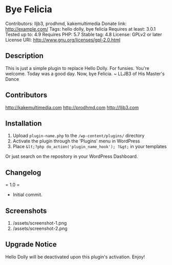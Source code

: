 # Bye Felicia
Contributors: lljb3, prodhmd, kakemultimedia
Donate link: http://example.com/
Tags: hello dolly, bye felicia
Requires at least: 3.0.1
Tested up to: 4.9
Requires PHP: 5.7
Stable tag: 4.8
License: GPLv2 or later
License URI: http://www.gnu.org/licenses/gpl-2.0.html
 
## Description

This is just a simple plugin to replace Hello Dolly. For funsies. You're welcome. Today was a good day. Now, bye Felicia.
~ LLJB3 of His Master's Dance

## Contributors

http://kakemultimedia.com
http://prodhmd.com
http://lljb3.com
 
## Installation
 
1. Upload `plugin-name.php` to the `/wp-content/plugins/` directory
2. Activate the plugin through the 'Plugins' menu in WordPress
3. Place `&lt;?php do_action('plugin_name_hook'); ?&gt;` in your templates

Or just search on the repository in your WordPress Dashboard.
 
## Changelog
 
= 1.0 =
* Initial commit.

## Screenshots

1. /assets/screenshot-1.png
2. /assets/screenshot-2.png

## Upgrade Notice

Hello Dolly will be deactivated upon this plugin's activation. Enjoy!